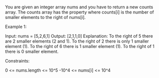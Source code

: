 You are given an integer array nums and you have to return a new counts array. The counts array has the property where counts[i] is the number of smaller elements to the right of nums[i].

 

Example 1:

Input: nums = [5,2,6,1]
Output: [2,1,1,0]
Explanation:
To the right of 5 there are 2 smaller elements (2 and 1).
To the right of 2 there is only 1 smaller element (1).
To the right of 6 there is 1 smaller element (1).
To the right of 1 there is 0 smaller element.
 

Constraints:

0 <= nums.length <= 10^5
-10^4 <= nums[i] <= 10^4